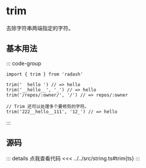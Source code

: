 # trim

去除字符串两端指定的字符。

## 基本用法
::: code-group
```ts[example.ts]
import { trim } from 'radash'

trim('  hello ') // => hello
trim('__hello__', '_') // => hello
trim('/repos/:owner/', '/') // => repos/:owner
```

```typescript[处理多个字符]
// Trim 还可以处理多个要修剪的字符。
trim('222__hello__111', '12_') // => hello
```
:::

## 源码

::: details 点我查看代码
<<< ../../src/string.ts#trim{ts}
:::
